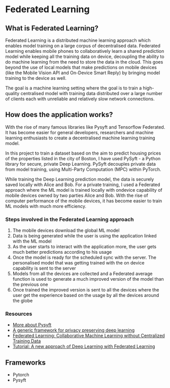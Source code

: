 # Federated Learning

## What is Federated Learning?

Federated Learning is a distributed machine learning approach which enables model training on a large corpus of decentralised data. Federated Learning enables mobile phones to collaboratively learn a shared prediction model while keeping all the training data on device, decoupling the ability to do machine learning from the need to store the data in the cloud. This goes beyond the use of local models that make predictions on mobile devices (like the Mobile Vision API and On-Device Smart Reply) by bringing model training to the device as well.

The goal is a machine learning setting where the goal is to train a high-quality centralised model with training data distributed over a large number of clients each with unreliable and relatively slow network connections.

## How does the application works?

With the rise of many famous libraries like Pysyft and Tensorflow Federated. It has become easier for general developers, researchers and machine learning enthusiasts to create a decentralised machine learning training model.

In this project to train a dataset based on the aim to predict housing prices of the properties listed in the city of Boston, I have used PySyft - a Python library for secure, private Deep Learning. PySyft decouples private data from model training, using Multi-Party Computation (MPC) within PyTorch.

While training the Deep Learning prediction model, the data is securely saved locally with Alice and Bob. For a private training, I used a Federated approach where the ML model is trained locally with ondevice capability of mobile devices owned by two parties Alice and Bob. With the rise of computer performance of the mobile devices, it has become easier to train ML models with much more efficiency.

### Steps involved in the Federated Learning approach

<ol>
<Li> The mobile devices download the global ML model
<Li> Data is being generated while the user is using the application linked with the ML model
<Li> As the user starts to interact with the application more, the user gets much better predictions according to his usage
<Li> Once the model is ready for the scheduled sync with the server. The personalised model that was getting trained with the on device capability is sent to the server
<Li> Models from all the devices are collected and a Federated average function is used to generate a much improved version of the model than the previous one
<Li> Once trained the improved version is sent to all the devices where the user get the experience based on the usage by all the devices around the globe
</ol>

### Resources

<ul>
<li> <a href = "https://github.com/OpenMined/PySyft">More about Pysyft</a>
<li> <a href = "https://arxiv.org/abs/1811.04017">A generic framework for privacy preserving deep learning</a>
<li> <a href = "https://ai.googleblog.com/2017/04/federated-learning-collaborative.html">Federated Learning: Collaborative Machine Learning without Centralized Training Data</a>
<li> <a href = "https://medium.com/@saranshmanu/federated-learning-3097547f8ca3">Tutorial: A new approach of Deep Learning with Federated Learning</a>
</ul>

## Frameworks

<ul>
<Li> Pytorch
<Li> Pysyft
</ul>
